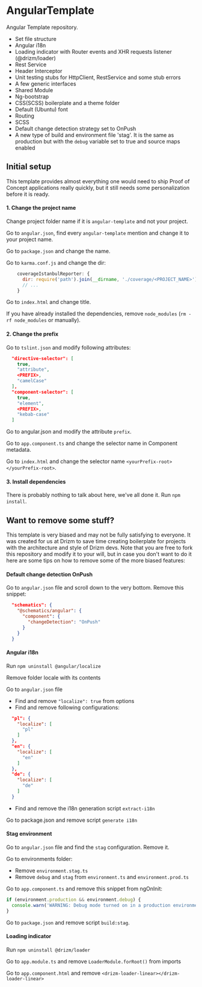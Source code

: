 # AngularTemplate

Angular Template repository.
- Set file structure
- Angular i18n
- Loading indicator with Router events and XHR requests listener (@drizm/loader)
- Rest Service
- Header Interceptor
- Unit testing stubs for HttpClient, RestService and some stub errors
- A few generic interfaces
- Shared Module
- Ng-bootstrap
- CSS(SCSS) boilerplate and a theme folder
- Default (Ubuntu) font
- Routing
- SCSS
- Default change detection strategy set to OnPush
- A new type of build and environment file 'stag'. It is the same as production but with the `debug` variable set to true and source maps enabled

## Initial setup
This template provides almost everything one would need to ship Proof of Concept applications really quickly,
 but it still needs some personalization before it is ready.
 
#### 1. Change the project name
Change project folder name if it is `angular-template` and not your project.

Go to `angular.json`, find every `angular-template` mention and change it to your project name.

Go to `package.json` and change the name.

Go to `karma.conf.js` and change the dir:
```js
    coverageIstanbulReporter: {
      dir: require('path').join(__dirname, './coverage/<PROJECT_NAME>')
      // ...
    }
```

Go to `index.html` and change title.

If you have already installed the dependencies, remove `node_modules` (`rm -rf node_modules` or manually).

#### 2. Change the prefix

Go to `tslint.json` and modify following attributes:
```json
  "directive-selector": [
    true,
    "attribute",
    <PREFIX>,
    "camelCase"
  ],
  "component-selector": [
    true,
    "element",
    <PREFIX>,
    "kebab-case"
  ]
```

Go to angular.json and modify the attribute `prefix`.

Go to `app.component.ts` and change the selector name in Component metadata.

Go to `index.html` and change the selector name `<yourPrefix-root></yourPrefix-root>`.

#### 3. Install dependencies
There is probably nothing to talk about here, we've all done it. Run `npm install`.


## Want to remove some stuff?

This template is very biased and may not be fully satisfying to everyone.
 It was created for us at Drizm to save time creating boilerplate for projects with the architecture and style of Drizm devs.
 Note that you are free to fork this repository and modify it to your will,
  but in case you don't want to do it here are some tips on how to remove some of the more biased features:
  
#### Default change detection OnPush
Go to `angular.json` file and scroll down to the very bottom. Remove this snippet:
```json
  "schematics": {
    "@schematics/angular": {
      "component": {
        "changeDetection": "OnPush"
      }
    }
  }
```

#### Angular i18n
Run `npm uninstall @angular/localize`

Remove folder locale with its contents

Go to `angular.json` file
- Find and remove `"localize": true` from options
- Find and remove following configurations:
```json
  "pl": {
    "localize": [
      "pl"
    ]
  },
  "en": {
    "localize": [
      "en"
    ]
  },
  "de": {
    "localize": [
      "de"
    ]
  }
```
- Find and remove the i18n generation script `extract-i18n`

Go to package.json and remove script `generate i18n`

#### Stag environment
Go to `angular.json` file and find the `stag` configuration. Remove it.

Go to environments folder:
- Remove `environment.stag.ts`
- Remove `debug` and `stag` from `environment.ts` and `environment.prod.ts`

Go to `app.component.ts` and remove this snippet from ngOnInit:
```typescript
if (environment.production && environment.debug) {
  console.warn('WARNING: Debug mode turned on in a production environment.');
}
```

Go to `package.json` and remove script `build:stag`.

#### Loading indicator
Run `npm uninstall @drizm/loader`

Go to `app.module.ts` and remove `LoaderModule.forRoot()` from imports

Go to `app.component.html` and remove `<drizm-loader-linear></drizm-loader-linear>` 
